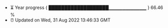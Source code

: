 - ⏳ Year progress { ███████████████████▁▁▁▁▁▁▁▁▁▁▁ } 66.46 %
- ⏰ Updated on Wed, 31 Aug 2022 13:46:33 GMT


